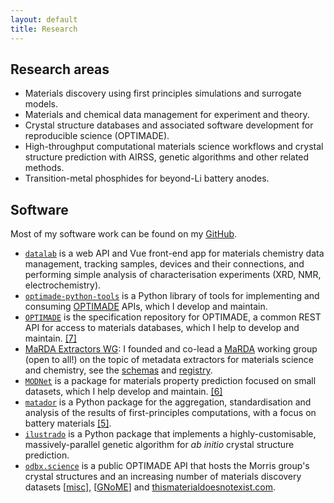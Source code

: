 ```yaml
---
layout: default
title: Research
---
```


## Research areas

- Materials discovery using first principles simulations and surrogate models.
- Materials and chemical data management for experiment and theory.
- Crystal structure databases and associated software development for reproducible science (OPTIMADE).
- High-throughput computational materials science workflows and crystal structure prediction with AIRSS, genetic algorithms and other related methods.
- Transition-metal phosphides for beyond-Li battery anodes.

## Software

 Most of my software work can be found on my [GitHub](https://github.com/ml-evs).

- [<i class="fab fa-github"></i>`datalab`](https://github.com/the-grey-group/datalab) is a web API and Vue front-end app for materials chemistry data management, tracking samples, devices and their connections, and performing simple analysis of characterisation experiments (XRD, NMR, electrochemistry).
- [<i class="fab fa-github"></i>`optimade-python-tools`](https://github.com/Materials-Consortia/optimade-python-tools) is a Python library of tools for implementing and consuming [OPTIMADE](www.optimade.org) APIs, which I develop and maintain.
- [<i class="fab fa-github"></i>`OPTIMADE`](https://github.com/Materials-Consortia/OPTIMADE) is the specification repository for OPTIMADE, a common REST API for access to materials databases, which I help to develop and maintain. [[7]](https://ml-evs.science/papers.html#7)
- [<i class="fab fa-github"></i>MaRDA Extractors WG](https://github.com/marda-alliance/metadata_extractors/): I founded and co-lead a [MaRDA](https://www.marda-alliance.org/) working group (open to all!) on the topic of metadata extractors for materials science and chemistry, see the [schemas](https://marda-alliance.github.io/metadata_extractors_schema) and [registry](https://marda-registry.fly.dev/).
- [<i class="fab fa-github"></i>`MODNet`](https://github.com/ppdebreuck/modnet) is a package for materials property prediction focused on small datasets, which I help develop and maintain. [[6]](https://ml-evs.science/papers.html#6)
- [<i class="fab fa-github"></i>`matador`](http://matador.science) is a Python package for the aggregation, standardisation and analysis of the results of first-principles computations, with a focus on battery materials [[5]](https://ml-evs.science/papers.html#5).
- [<i class="fab fa-github"></i>`ilustrado`](http://www.tcm.phy.cam.ac.uk/~me388/ilustrado) is a Python package that implements a highly-customisable, massively-parallel genetic algorithm for *ab initio* crystal structure prediction.
- [<i class="fab fa-github"></i>`odbx.science`](http://odbx.science) is a public OPTIMADE API that hosts the Morris group's crystal structures and an increasing number of materials discovery datasets [[misc](https://optimade-misc.odbx.science)], [[GNoME](https://optimade-gnome.odbx.science)] and [thismaterialdoesnotexist.com](https://thismaterialdoesnotexis.com).
